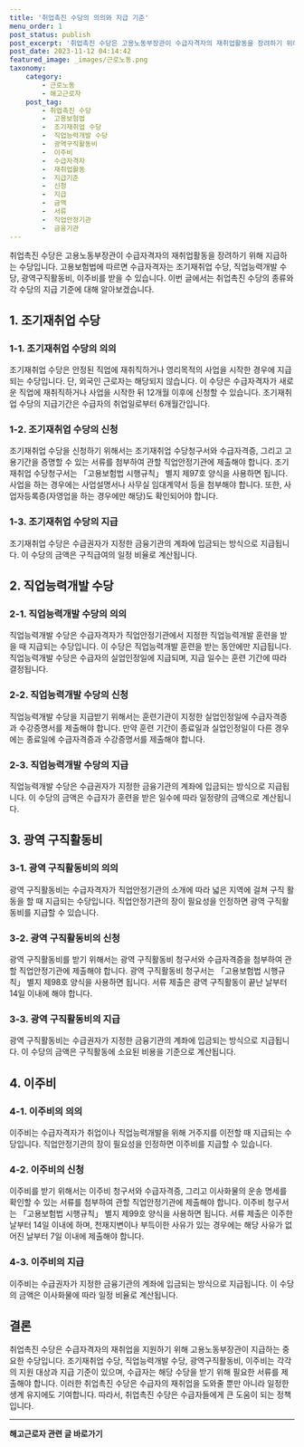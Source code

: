 ```yaml
---
title: '취업촉진 수당의 의의와 지급 기준'
menu_order: 1
post_status: publish
post_excerpt: '취업촉진 수당은 고용노동부장관이 수급자격자의 재취업활동을 장려하기 위해 지급하는 수당입니다. 고용보험법에 따르면 수급자격자는 조기재취업 수당, 직업능력개발 수당, 광역구직활동비, 이주비를 받을 수 있습니다. 이번 글에서는 취업촉진 수당의 종류와 각 수당의 지급 기준에 대해 알아보겠습니다.'
post_date: 2023-11-12 04:14:42
featured_image: _images/근로노동.png
taxonomy:
    category:
        - 근로노동
        - 해고근로자
    post_tag:
        - 취업촉진 수당
        -  고용보험법
        -  조기재취업 수당
        -  직업능력개발 수당
        -  광역구직활동비
        -  이주비
        -  수급자격자
        -  재취업활동
        -  지급기준
        -  신청
        -  지급
        -  금액
        -  서류
        -  직업안정기관
        -  금융기관
---
```



취업촉진 수당은 고용노동부장관이 수급자격자의 재취업활동을 장려하기 위해 지급하는 수당입니다. 고용보험법에 따르면 수급자격자는 조기재취업 수당, 직업능력개발 수당, 광역구직활동비, 이주비를 받을 수 있습니다. 이번 글에서는 취업촉진 수당의 종류와 각 수당의 지급 기준에 대해 알아보겠습니다.

## 1. 조기재취업 수당

### 1-1. 조기재취업 수당의 의의

조기재취업 수당은 안정된 직업에 재취직하거나 영리목적의 사업을 시작한 경우에 지급되는 수당입니다. 단, 외국인 근로자는 해당되지 않습니다. 이 수당은 수급자격자가 새로운 직업에 재취직하거나 사업을 시작한 뒤 12개월 이후에 신청할 수 있습니다. 조기재취업 수당의 지급기간은 수급자의 취업일로부터 6개월간입니다.

### 1-2. 조기재취업 수당의 신청

조기재취업 수당을 신청하기 위해서는 조기재취업 수당청구서와 수급자격증, 그리고 고용기간을 증명할 수 있는 서류를 첨부하여 관할 직업안정기관에 제출해야 합니다. 조기재취업 수당청구서는 「고용보험법 시행규칙」 별지 제97호 양식을 사용하면 됩니다. 사업을 하는 경우에는 사업설명서나 사무실 임대계약서 등을 첨부해야 합니다. 또한, 사업자등록증(자영업을 하는 경우에만 해당)도 확인되어야 합니다.

### 1-3. 조기재취업 수당의 지급

조기재취업 수당은 수급권자가 지정한 금융기관의 계좌에 입금되는 방식으로 지급됩니다. 이 수당의 금액은 구직급여의 일정 비율로 계산됩니다.

## 2. 직업능력개발 수당

### 2-1. 직업능력개발 수당의 의의

직업능력개발 수당은 수급자격자가 직업안정기관에서 지정한 직업능력개발 훈련을 받을 때 지급되는 수당입니다. 이 수당은 직업능력개발 훈련을 받는 동안에만 지급됩니다. 직업능력개발 수당은 수급자의 실업인정일에 지급되며, 지급 일수는 훈련 기간에 따라 결정됩니다.

### 2-2. 직업능력개발 수당의 신청

직업능력개발 수당을 지급받기 위해서는 훈련기관이 지정한 실업인정일에 수급자격증과 수강증명서를 제출해야 합니다. 만약 훈련 기간이 종료일과 실업인정일이 다른 경우에는 종료일에 수급자격증과 수강증명서를 제출해야 합니다.

### 2-3. 직업능력개발 수당의 지급

직업능력개발 수당은 수급권자가 지정한 금융기관의 계좌에 입금되는 방식으로 지급됩니다. 이 수당의 금액은 수급자가 훈련을 받은 일수에 따라 일정량의 금액으로 계산됩니다.

## 3. 광역 구직활동비

### 3-1. 광역 구직활동비의 의의

광역 구직활동비는 수급자격자가 직업안정기관의 소개에 따라 넓은 지역에 걸쳐 구직 활동을 할 때 지급되는 수당입니다. 직업안정기관의 장이 필요성을 인정하면 광역 구직활동비를 지급할 수 있습니다.

### 3-2. 광역 구직활동비의 신청

광역 구직활동비를 받기 위해서는 광역 구직활동비 청구서와 수급자격증을 첨부하여 관할 직업안정기관에 제출해야 합니다. 광역 구직활동비 청구서는 「고용보험법 시행규칙」 별지 제98호 양식을 사용하면 됩니다. 서류 제출은 광역 구직활동이 끝난 날부터 14일 이내에 해야 합니다.

### 3-3. 광역 구직활동비의 지급

광역 구직활동비는 수급권자가 지정한 금융기관의 계좌에 입금되는 방식으로 지급됩니다. 이 수당의 금액은 구직활동에 소요된 비용을 기준으로 계산됩니다.

## 4. 이주비

### 4-1. 이주비의 의의

이주비는 수급자격자가 취업이나 직업능력개발을 위해 거주지를 이전할 때 지급되는 수당입니다. 직업안정기관의 장이 필요성을 인정하면 이주비를 지급할 수 있습니다.

### 4-2. 이주비의 신청

이주비를 받기 위해서는 이주비 청구서와 수급자격증, 그리고 이사화물의 운송 명세를 확인할 수 있는 서류를 첨부하여 관할 직업안정기관에 제출해야 합니다. 이주비 청구서는 「고용보험법 시행규칙」 별지 제99호 양식을 사용하면 됩니다. 서류 제출은 이주한 날부터 14일 이내에 하며, 천재지변이나 부득이한 사유가 있는 경우에는 해당 사유가 없어진 날부터 7일 이내에 제출해야 합니다.

### 4-3. 이주비의 지급

이주비는 수급권자가 지정한 금융기관의 계좌에 입금되는 방식으로 지급됩니다. 이 수당의 금액은 이사화물에 따라 일정 비율로 계산됩니다.

## 결론

취업촉진 수당은 수급자격자의 재취업을 지원하기 위해 고용노동부장관이 지급하는 중요한 수당입니다. 조기재취업 수당, 직업능력개발 수당, 광역구직활동비, 이주비는 각각의 지원 대상과 지급 기준이 있으며, 수급자는 해당 수당을 받기 위해 필요한 서류를 제출해야 합니다. 이러한 취업촉진 수당은 수급자의 재취업을 도와줄 뿐만 아니라 일정한 생계 유지에도 기여합니다. 따라서, 취업촉진 수당은 수급자들에게 큰 도움이 되는 정책입니다.
                        

<!-- wp:separator -->
<hr class="wp-block-separator has-alpha-channel-opacity"/>
<!-- /wp:separator -->

<!-- wp:group {"backgroundColor":"base","layout":{"type":"constrained"}} -->
<div class="wp-block-group has-base-background-color has-background"><!-- wp:paragraph {"align":"center","fontSize":"medium"} -->
<p class="has-text-align-center has-large-font-size"><strong>해고근로자 관련 글 바로가기</strong></p>
<!-- /wp:paragraph -->


<!-- wp:latest-posts {"categories":[{"id":12660,"count":19,"description":"","link":"https://uknowlaw.com/category/%ed%95%b4%ea%b3%a0%ea%b7%bc%eb%a1%9c%ec%9e%90/","name":"해고근로자","slug":"해고근로자","taxonomy":"category","parent":0,"meta":[],"_links":{"self":[{"href":"https://uknowlaw.com/wp-json/wp/v2/categories/12660"}],"collection":[{"href":"https://uknowlaw.com/wp-json/wp/v2/categories"}],"about":[{"href":"https://uknowlaw.com/wp-json/wp/v2/taxonomies/category"}],"wp:post_type":[{"href":"https://uknowlaw.com/wp-json/wp/v2/posts?categories=12660"}],"curies":[{"name":"wp","href":"https://api.w.org/{rel}","templated":true}]}}],"postsToShow":100,"excerptLength":28,"postLayout":"grid","columns":2,"featuredImageAlign":"left","featuredImageSizeSlug":"large","fontSize":18px} /--></div>
<!-- /wp:group -->